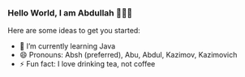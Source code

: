 ### Hello World, I am Abdullah 👨🏻‍💻

Here are some ideas to get you started:
- 🌱 I’m currently learning Java
- 😄 Pronouns: Absh (preferred), Abu, Abdul, Kazimov, Kazimovich
- ⚡ Fun fact: I love drinking tea, not coffee
